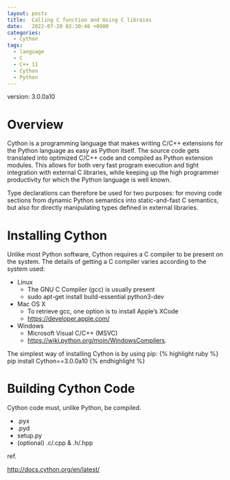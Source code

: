 ```yaml
---
layout: posts
title:  Calling C function and Using C libraies
date:   2022-07-20 02:30:46 +0900
categories:
  - Cython
tags:
  - language
  - C
  - C++ 11
  - Cython
  - Python
---
```


version: 3.0.0a10

# Overview

Cython is a programming language that makes writing C/C++ extensions for the Python language as easy as Python itself. The source code gets translated into optimized C/C++ code and compiled as Python extension modules. This allows for both very fast program execution and tight integration with external C libraries, while keeping up the high programmer productivity for which the Python language is well known.

Type declarations can therefore be used for two purposes: for moving code sections from dynamic Python semantics into static-and-fast C semantics, but also for directly manipulating types defined in external libraries.


# Installing Cython

Unlike most Python software, Cython requires a C compiler to be present on the system. The details of getting a C compiler varies according to the system used:

  - Linux
    - The GNU C Compiler (gcc) is usually present
    - sudo apt-get install build-essential python3-dev
  - Mac OS X
    - To retrieve gcc, one option is to install Apple’s XCode
    - https://developer.apple.com/
  - Windows
    - Microsoft Visual C/C++ (MSVC)
    - https://wiki.python.org/moin/WindowsCompilers.

The simplest way of installing Cython is by using pip:
{% highlight ruby %}
pip install Cython==3.0.0a10
{% endhighlight %}

# Building Cython Code

Cython code must, unlike Python, be compiled.

  - .pyx
  - .pyd
  - setup.py
  - (optional) .c/.cpp & .h/.hpp



ref.

http://docs.cython.org/en/latest/